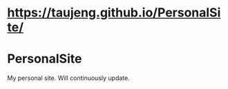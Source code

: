 # https://taujeng.github.io/PersonalSite/
# PersonalSite
My personal site. Will continuously update.
